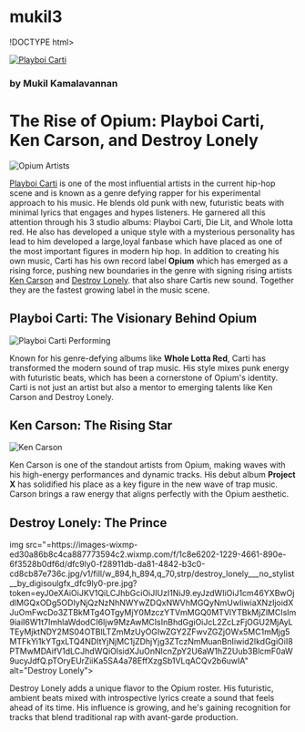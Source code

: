 # mukil3
!DOCTYPE html>
<html>
  <head>
    <title>The Opium Collective</title>
  </head>
  <body>
    <a href="#contact"> 
      <img src="https://upload.wikimedia.org/wikipedia/commons/thumb/9/9a/Playboi_Carti.jpg/800px-Playboi_Carti.jpg?20211223192349" alt="Playboi Carti">
    </a>
    <h3>by Mukil Kamalavannan</h3>
    <h1>The Rise of Opium: Playboi Carti, Ken Carson, and Destroy Lonely</h1>
    <img src="https://upload.wikimedia.org/wikipedia/commons/d/d1/Destroy_Lonely_January_2023.png?20230518170617" alt="Opium Artists">
    <p><a
      href="https://en.wikipedia.org/wiki/Playboi_Carti" target="_blank">Playboi Carti</a> is one of the most influential artists in the current hip-hop scene and is known as a genre defying rapper for his experimental approach to his music. He blends old punk with new, futuristic beats with minimal lyrics that engages and hypes listeners. He garnered all this attention through his 3 studio albums: Playboi Carti, Die Lit, and Whole lotta red. He also has developed a unique style with a mysterious personality has lead to him developed a large,loyal fanbase which have placed as one of the most important figures in modern hip hop. In addition to creating his own music, Carti has his own record label <strong>Opium</strong> which has emerged as a rising force, pushing new boundaries in the genre with signing rising artists <a href="https://en.wikipedia.org/wiki/Ken_Carson" target="_blank">Ken Carson</a> and <a href="https://en.wikipedia.org/wiki/Destroy_Lonely" target="_blank">Destroy Lonely</a>. that also share Cartis new sound. Together they are the fastest growing label in the music scene.</p>
    
  <h2>Playboi Carti: The Visionary Behind Opium</h2>
  <img src="https://upload.wikimedia.org/wikipedia/commons/thumb/a/ae/Playboi_Carti_Finland_II.jpg/337px-Playboi_Carti_Finland_II.jpg?20230818212616" alt="Playboi Carti Performing">
  <p>Known for his genre-defying albums like <strong>Whole Lotta Red</strong>, Carti has transformed the modern sound of trap music. His style mixes punk energy with futuristic beats, which has been a cornerstone of Opium's identity. Carti is not just an artist but also a mentor to emerging talents like Ken Carson and Destroy Lonely.</p>

  <h2>Ken Carson: The Rising Star</h2>
  <img src="https://cdn.printerval.com/unsafe/960x960/asset.prtvstatic.com/2023/05/25/646e598f153645.91154490.jpg" alt="Ken Carson">
  <p>Ken Carson is one of the standout artists from Opium, making waves with his high-energy performances and dynamic tracks. His debut album <strong>Project X</strong> has solidified his place as a key figure in the new wave of trap music. Carson brings a raw energy that aligns perfectly with the Opium aesthetic.</p>

  <h2>Destroy Lonely: The Prince</h2>
    img src="=https://images-wixmp-ed30a86b8c4ca887773594c2.wixmp.com/f/1c8e6202-1229-4661-890e-6f3528b0df6d/dfc9ly0-f28911db-da81-4842-b3c0-cd8cb87e736c.jpg/v1/fill/w_894,h_894,q_70,strp/destroy_lonely___no_stylist__by_digisoulgfx_dfc9ly0-pre.jpg?token=eyJ0eXAiOiJKV1QiLCJhbGciOiJIUzI1NiJ9.eyJzdWIiOiJ1cm46YXBwOjdlMGQxODg5ODIyNjQzNzNhNWYwZDQxNWVhMGQyNmUwIiwiaXNzIjoidXJuOmFwcDo3ZTBkMTg4OTgyMjY0MzczYTVmMGQ0MTVlYTBkMjZlMCIsIm9iaiI6W1t7ImhlaWdodCI6Ijw9MzAwMCIsInBhdGgiOiJcL2ZcLzFjOGU2MjAyLTEyMjktNDY2MS04OTBlLTZmMzUyOGIwZGY2ZFwvZGZjOWx5MC1mMjg5MTFkYi1kYTgxLTQ4NDItYjNjMC1jZDhjYjg3ZTczNmMuanBnIiwid2lkdGgiOiI8PTMwMDAifV1dLCJhdWQiOlsidXJuOnNlcnZpY2U6aW1hZ2Uub3BlcmF0aW9ucyJdfQ.pTOryEUrZiiKa5SA4a78EffXzgSb1VLqACQv2b6uwIA" alt="Destroy Lonely">
  <p>Destroy Lonely adds a unique flavor to the Opium roster. His futuristic, ambient beats mixed with introspective lyrics create a sound that feels ahead of its time. His influence is growing, and he's gaining recognition for tracks that blend traditional rap with avant-garde production.</p>


  </body>
</html>
